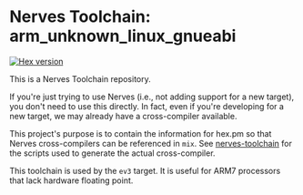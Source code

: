 # Nerves Toolchain: arm_unknown_linux_gnueabi

[![Hex version](https://img.shields.io/hexpm/v/nerves_toolchain_arm_unknown_linux_gnueabi.svg "Hex version")](https://hex.pm/packages/nerves_toolchain_arm_unknown_linux_gnueabi)

This is a Nerves Toolchain repository.

If you're just trying to use Nerves (i.e., not adding support for a new
target), you don't need to use this directly. In fact, even if you're
developing for a new target, we may already have a cross-compiler available.

This project's purpose is to contain the information for hex.pm so that Nerves
cross-compilers can be referenced in `mix`. See
[nerves-toolchain](https://github.com/nerves-project/nerves-toolchain) for
the scripts used to generate the actual cross-compiler.

This toolchain is used by the `ev3` target. It is useful for ARM7 processors
that lack hardware floating point.

